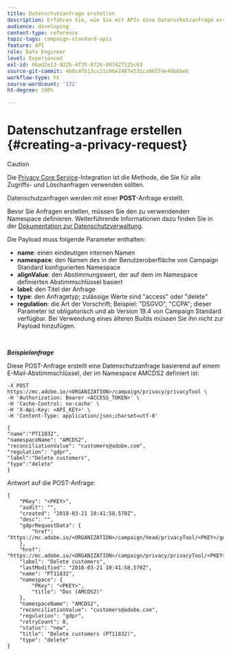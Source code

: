 ```yaml
---
title: Datenschutzanfrage erstellen
description: Erfahren Sie, wie Sie mit APIs eine Datenschutzanfrage erstellen können.
audience: developing
content-type: reference
topic-tags: campaign-standard-apis
feature: API
role: Data Engineer
level: Experienced
exl-id: 06ad2e13-922b-4f35-8726-007427125c63
source-git-commit: 4b0c4fb13cc11c06e2487e531ca96574e49b6beb
workflow-type: ht
source-wordcount: '172'
ht-degree: 100%

---
```


# Datenschutzanfrage erstellen {#creating-a-privacy-request}

>[!CAUTION]
>
>Die [Privacy Core Service](https://developer.adobe.com/experience-platform-apis/references/privacy-service)-Integration ist die Methode, die Sie für alle Zugriffs- und Löschanfragen verwenden sollten. <!--Starting 19.4, the use of the Campaign API and interface for access and delete requests is deprecated. For more on Campaign Standard deprecated and removed features, refer to [this page](../../rn/using/deprecated-features.md).-->

Datenschutzanfragen werden mit einer **POST**-Anfrage erstellt.

Bevor Sie Anfragen erstellen, müssen Sie den zu verwendenden Namespace definieren. Weiterführende Informationen dazu finden Sie in der [Dokumentation zur Datenschutzverwaltung](../../start/using/privacy-requests.md).

Die Payload muss folgende Parameter enthalten:

* **name**: einen eindeutigen internen Namen
* **namespace**: den Namen des in der Benutzeroberfläche von Campaign Standard konfigurierten Namespace
* **alignValue**: den Abstimmungswert, der auf dem im Namespace definierten Abstimmschlüssel basiert
* **label**: den Titel der Anfrage
* **type**: den Anfragetyp; zulässige Werte sind &quot;access&quot; oder &quot;delete&quot;
* **regulation**: die Art der Vorschrift; Beispiel: &quot;DSGVO&quot;, &quot;CCPA&quot;; dieser Parameter ist obligatorisch und ab Version 19.4 von Campaign Standard verfügbar. Bei Verwendung eines älteren Builds müssen Sie ihn nicht zur Payload hinzufügen.

<br/>

***Beispielanfrage***

Diese POST-Anfrage erstellt eine Datenschutzanfrage basierend auf einem E-Mail-Abstimmschlüssel, der im Namespace AMCDS2 definiert ist:

```
-X POST https://mc.adobe.io/<ORGANIZATION>/campaign/privacy/privacyTool \
-H 'Authorization: Bearer <ACCESS_TOKEN>' \
-H 'Cache-Control: no-cache' \
-H 'X-Api-Key: <API_KEY>' \
-H 'Content-Type: application/json;charset=utf-8'

{
"name":"PT11832",
"namespaceName": "AMCDS2",
"reconciliationValue": "customers@adobe.com",
"regulation": "gdpr",
"label":"Delete customers",
"type":"delete"
}
```

Antwort auf die POST-Anfrage:

```
{
    "PKey": "<PKEY>",
    "audit": "",
    "created": "2018-03-21 10:41:58.570Z",
    "desc": "",
    "gdprRequestData": {
        "href": "https://mc.adobe.io/<ORGANIZATION>/campaign/head/privacyTool/<PKEY>/gdprRequestData/"
    },
    "href": "https://mc.adobe.io/<ORGANIZATION>/campaign/privacy/privacyTool/<PKEY>",
    "label": "Delete customers",
    "lastModified": "2018-03-21 10:41:58.570Z",
    "name": "PT11832",
    "namespace": {
        "PKey": "<PKEY>",
        "title": "Doc (AMCDS2)"
    },
    "namespaceName": "AMCDS2",
    "reconciliationValue": "customers@adobe.com",
    "regulation": "gdpr",
    "retryCount": 0,
    "status": "new",
    "title": "Delete customers (PT11832)",
    "type": "delete"
}
```
